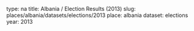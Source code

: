 type: na
title: Albania / Election Results (2013)
slug: places/albania/datasets/elections/2013
place: albania
dataset: elections
year: 2013
